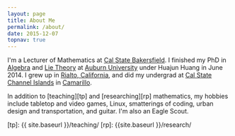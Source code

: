 ```yaml
---
layout: page
title: About Me
permalink: /about/
date: 2015-12-07
topnav: true
---
```


I'm a Lecturer of Mathematics at [Cal State Bakersfield][1]. I finished
my PhD in [Algebra][2] and [Lie Theory][3] at [Auburn University][4]
under Huajun Huang in June 2014. I grew up in [Rialto, California][5],
and did my undergrad at [Cal State Channel Islands][6] in
[Camarillo][7].

  [1]: http://csub.edu
  [2]: http://en.wikipedia.org/wiki/Algebra#Abstract_algebra
  [3]: http://en.wikipedia.org/wiki/Lie_theory
  [4]: http://auburn.edu
  [5]: http://en.wikipedia.org/wiki/Rialto,_California
  [6]: http://csuci.edu
  [7]: http://en.wikipedia.org/wiki/Camarillo,_California

In addition to [teaching][tp] and [researching][rp] mathematics, my
hobbies include tabletop and video games, Linux, smatterings of coding,
urban design and transportation, and guitar. I'm also an Eagle Scout.

  [tp]: {{ site.baseurl }}/teaching/
  [rp]: {{site.baseurl }}/research/
